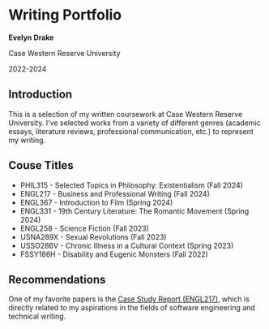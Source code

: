 # Writing Portfolio
**Evelyn Drake**

Case Western Reserve University

2022-2024
## Introduction
This is a selection of my written coursework at Case Western Reserve University. I've selected works from a variety of different genres (academic essays, literature reviews, professional communication, etc.) to represent my writing.
## Couse Titles
- PHIL315 - Selected Topics in Philosophy: Existentialism (Fall 2024)
- ENGL217 - Business and Professional Writing (Fall 2024)
- ENGL367 - Introduction to Film (Spring 2024)
- ENGL331 - 19th Century Literature: The Romantic Movement (Spring 2024)
- ENGL258 - Science Fiction (Fall 2023)
- USNA289X - Sexual Revolutions (Fall 2023)
- USSO286V - Chronic Illness in a Cultural Context (Spring 2023)
- FSSY186H - Disability and Eugenic Monsters (Fall 2022)

## Recommendations
One of my favorite papers is the [Case Study Report (ENGL217)](https://github.com/evelyndrake/writing-portfolio/blob/main/Case%20Study%20Report%20(ENGL217).pdf), which is directly related to my aspirations in the fields of software engineering and technical writing.
